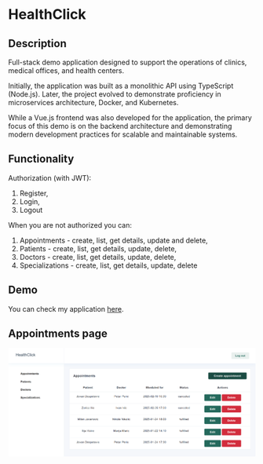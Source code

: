 # HealthClick

## Description

Full-stack demo application designed to support the operations of clinics, medical offices, and health centers.

Initially, the application was built as a monolithic API using TypeScript (Node.js). Later, the project evolved to demonstrate proficiency in microservices architecture, Docker, and Kubernetes.

While a Vue.js frontend was also developed for the application, the primary focus of this demo is on the backend architecture and demonstrating modern development practices for scalable and maintainable systems.

## Functionality

Authorization (with JWT):

1. Register,
2. Login,
3. Logout

When you are not authorized you can:

1. Appointments - create, list, get details, update and delete,
2. Patients - create, list, get details, update, delete,
3. Doctors - create, list, get details, update, delete,
4. Specializations - create, list, get details, update, delete

## Demo

You can check my application [here](http://hospital-manager-app.s3-website.eu-central-1.amazonaws.com/).

## Appointments page

![Appointments page](./client/public/preview.png)